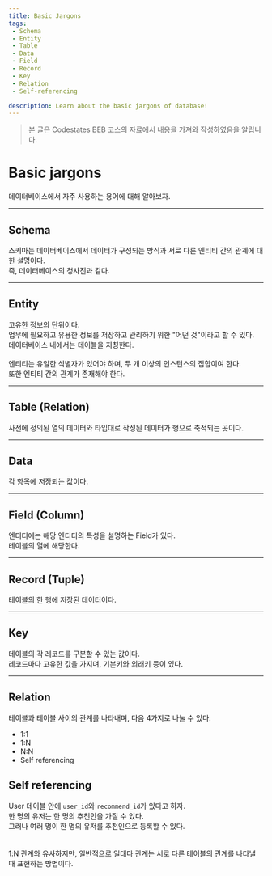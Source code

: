```yaml
---
title: Basic Jargons
tags: 
 - Schema
 - Entity
 - Table
 - Data
 - Field
 - Record
 - Key
 - Relation
 - Self-referencing

description: Learn about the basic jargons of database!
---
```


> 본 글은 Codestates BEB 코스의 자료에서 내용을 가져와 작성하였음을 알립니다.  

<!-- {% include alert.html type="danger" title="Warning!" content="이 문서는 아직 미완성 문서입니다." %} -->

# Basic jargons
데이터베이스에서 자주 사용하는 용어에 대해 알아보자.  

---  

## Schema
스키마는 데이터베이스에서 데이터가 구성되는 방식과 서로 다른 엔티티 간의 관계에 대한 설명이다.  
즉, 데이터베이스의 청사진과 같다.  

---  

## Entity
고유한 정보의 단위이다.  
업무에 필요하고 유용한 정보를 저장하고 관리하기 위한 "어떤 것"이라고 할 수 있다.  
데이터베이스 내에서는 테이블을 지칭한다.  
<br>
엔티티는 유일한 식별자가 있어야 하며, 두 개 이상의 인스턴스의 집합이여 한다.  
또한 엔티티 간의 관계가 존재해야 한다. 

---  

## Table (Relation)
사전에 정의된 열의 데이터와 타입대로 작성된 데이터가 행으로 축적되는 곳이다.

---  

## Data
각 항목에 저장되는 값이다.

---  

## Field (Column)
엔티티에는 해당 엔티티의 특성을 설명하는 Field가 있다.  
테이블의 열에 해당한다.  

---  

## Record (Tuple)
테이블의 한 행에 저장된 데이터이다.  

---  

## Key
테이블의 각 레코드를 구분할 수 있는 값이다.  
레코드마다 고유한 값을 가지며, 기본키와 외래키 등이 있다.  

---  

## Relation
테이블과 테이블 사이의 관계를 나타내며, 다음 4가지로 나눌 수 있다.  

- 1:1
- 1:N
- N:N
- Self referencing

## Self referencing
User 테이블 안에 `user_id`와 `recommend_id`가 있다고 하자.  
한 명의 유저는 한 명의 추천인을 가질 수 있다.  
그러나 여러 명이 한 명의 유저를 추천인으로 등록할 수 있다.  
<br>  
1:N 관계와 유사하지만, 일반적으로 일대다 관계는 서로 다른 테이블의 관계를 나타낼 때 표현하는 방법이다.  